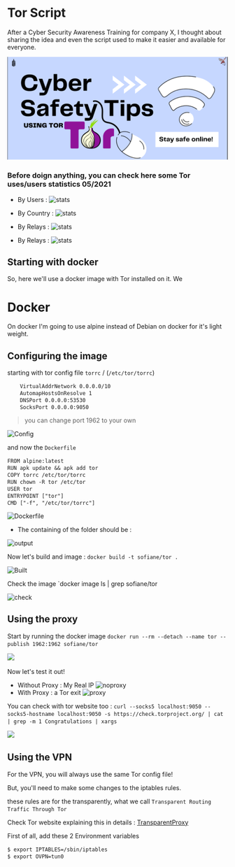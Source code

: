 # Tor Script

After a Cyber Security Awareness Training for company X, I thought about sharing the idea and even the script used to make it easier and available for everyone.

![header](static/header.png)

### Before doign anything, you can check here some Tor uses/users statistics 05/2021 


* By Users : 
![stats](https://metrics.torproject.org/userstats-relay-country.png?start=2021-03-03&end=2021-06-01&country=all&events=off)

* By Country : 
![stats](https://i.imgur.com/suySqtJ.png)

* By Relays : 
![stats](https://metrics.torproject.org/networksize.png?start=2021-03-03&end=2021-06-01)

* By Relays : 
![stats](https://metrics.torproject.org/bandwidth-flags.png?start=2021-03-03&end=2021-06-01)


## Starting with docker 

So, here we'll use a docker image with Tor installed on it. We

# Docker 

On docker I'm going to use alpine instead of Debian on docker for it's light weight.

## Configuring the image

starting with tor config file `torrc` / (`/etc/tor/torrc`)
```
    VirtualAddrNetwork 0.0.0.0/10
    AutomapHostsOnResolve 1
    DNSPort 0.0.0.0:53530
    SocksPort 0.0.0.0:9050
```
> you can change port 1962 to your own

![Config](https://i.imgur.com/wewtou6.png)

and now the `Dockerfile`

```
FROM alpine:latest
RUN apk update && apk add tor
COPY torrc /etc/tor/torrc
RUN chown -R tor /etc/tor
USER tor
ENTRYPOINT ["tor"]
CMD ["-f", "/etc/tor/torrc"]
```
![Dockerfile](https://i.imgur.com/PbplMVn.png)

* The containing of the folder should be :

![output](https://i.imgur.com/wFmH7Sv.png)


Now let's build and image : `docker build -t sofiane/tor .`

![Built](https://i.imgur.com/LNLGq6c.png)

Check the image `docker image ls | grep sofiane/tor

![check](https://i.imgur.com/FAmPRFo.png)

## Using the proxy

Start by running the docker image `docker run --rm --detach --name tor --publish 1962:1962 sofiane/tor`

![](https://i.imgur.com/Ub5Rljr.png)

Now let's test it out!

* Without Proxy : My Real IP 
![noproxy](https://i.imgur.com/MHLZKzv.png)
* With Proxy : a Tor exit
![proxy](https://i.imgur.com/po3SHo2.png)

You can check with tor website too : 
`curl --socks5 localhost:9050 --socks5-hostname localhost:9050 -s https://check.torproject.org/ | cat | grep -m 1 Congratulations | xargs`

![](https://i.imgur.com/NQ3TeW9.png)


## Using the VPN

For the VPN, you will always use the same Tor config file!

But, you'll need to make some changes to the iptables rules.

these rules are for the transparently, what we call `Transparent Routing Traffic Through Tor`

Check Tor website explaining this in details : [TransparentProxy
](https://gitlab.torproject.org/legacy/trac/-/wikis/doc/TransparentProxy#WARNING)


First of all, add these 2 Environment variables

```
$ export IPTABLES=/sbin/iptables
$ export OVPN=tun0
```

